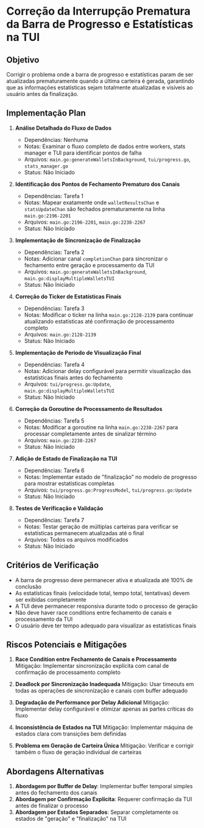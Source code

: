 # Correção da Interrupção Prematura da Barra de Progresso e Estatísticas na TUI

## Objetivo
Corrigir o problema onde a barra de progresso e estatísticas param de ser atualizadas prematuramente quando a última carteira é gerada, garantindo que as informações estatísticas sejam totalmente atualizadas e visíveis ao usuário antes da finalização.

## Implementação Plan

1. **Análise Detalhada do Fluxo de Dados**
   - Dependências: Nenhuma
   - Notas: Examinar o fluxo completo de dados entre workers, stats manager e TUI para identificar pontos de falha
   - Arquivos: `main.go:generateWalletsInBackground`, `tui/progress.go`, `stats_manager.go`
   - Status: Não Iniciado

2. **Identificação dos Pontos de Fechamento Prematuro dos Canais**
   - Dependências: Tarefa 1
   - Notas: Mapear exatamente onde `walletResultsChan` e `statsUpdateChan` são fechados prematuramente na linha `main.go:2196-2201`
   - Arquivos: `main.go:2196-2201`, `main.go:2238-2267`
   - Status: Não Iniciado

3. **Implementação de Sincronização de Finalização**
   - Dependências: Tarefa 2
   - Notas: Adicionar canal `completionChan` para sincronizar o fechamento entre geração e processamento da TUI
   - Arquivos: `main.go:generateWalletsInBackground`, `main.go:displayMultipleWalletsTUI`
   - Status: Não Iniciado

4. **Correção do Ticker de Estatísticas Finais**
   - Dependências: Tarefa 3
   - Notas: Modificar o ticker na linha `main.go:2128-2139` para continuar atualizando estatísticas até confirmação de processamento completo
   - Arquivos: `main.go:2128-2139`
   - Status: Não Iniciado

5. **Implementação de Período de Visualização Final**
   - Dependências: Tarefa 4
   - Notas: Adicionar delay configurável para permitir visualização das estatísticas finais antes do fechamento
   - Arquivos: `tui/progress.go:Update`, `main.go:displayMultipleWalletsTUI`
   - Status: Não Iniciado

6. **Correção da Goroutine de Processamento de Resultados**
   - Dependências: Tarefa 5
   - Notas: Modificar a goroutine na linha `main.go:2238-2267` para processar completamente antes de sinalizar término
   - Arquivos: `main.go:2238-2267`
   - Status: Não Iniciado

7. **Adição de Estado de Finalização na TUI**
   - Dependências: Tarefa 6
   - Notas: Implementar estado de "finalização" no modelo de progresso para mostrar estatísticas completas
   - Arquivos: `tui/progress.go:ProgressModel`, `tui/progress.go:Update`
   - Status: Não Iniciado

8. **Testes de Verificação e Validação**
   - Dependências: Tarefa 7
   - Notas: Testar geração de múltiplas carteiras para verificar se estatísticas permanecem atualizadas até o final
   - Arquivos: Todos os arquivos modificados
   - Status: Não Iniciado

## Critérios de Verificação
- A barra de progresso deve permanecer ativa e atualizada até 100% de conclusão
- As estatísticas finais (velocidade total, tempo total, tentativas) devem ser exibidas completamente
- A TUI deve permanecer responsiva durante todo o processo de geração
- Não deve haver race conditions entre fechamento de canais e processamento da TUI
- O usuário deve ter tempo adequado para visualizar as estatísticas finais

## Riscos Potenciais e Mitigações

1. **Race Condition entre Fechamento de Canais e Processamento**
   Mitigação: Implementar sincronização explícita com canal de confirmação de processamento completo

2. **Deadlock por Sincronização Inadequada**
   Mitigação: Usar timeouts em todas as operações de sincronização e canais com buffer adequado

3. **Degradação de Performance por Delay Adicional**
   Mitigação: Implementar delay configurável e otimizar apenas as partes críticas do fluxo

4. **Inconsistência de Estados na TUI**
   Mitigação: Implementar máquina de estados clara com transições bem definidas

5. **Problema em Geração de Carteira Única**
   Mitigação: Verificar e corrigir também o fluxo de geração individual de carteiras

## Abordagens Alternativas

1. **Abordagem por Buffer de Delay**: Implementar buffer temporal simples antes do fechamento dos canais
2. **Abordagem por Confirmação Explícita**: Requerer confirmação da TUI antes de finalizar o processo
3. **Abordagem por Estados Separados**: Separar completamente os estados de "geração" e "finalização" na TUI